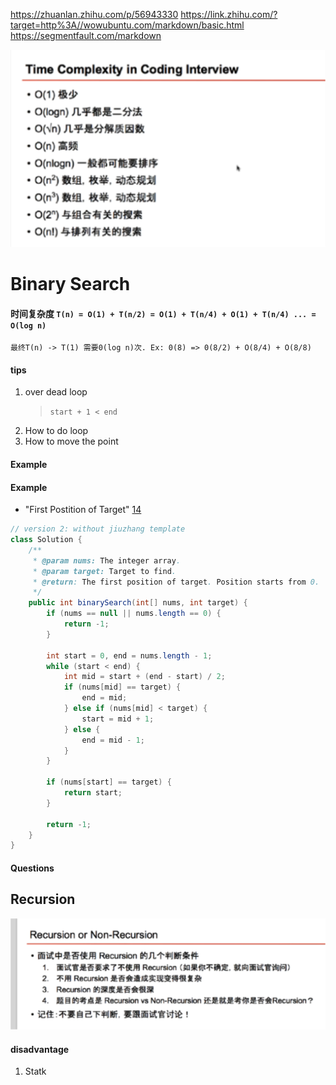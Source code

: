 https://zhuanlan.zhihu.com/p/56943330
https://link.zhihu.com/?target=http%3A//wowubuntu.com/markdown/basic.html
https://segmentfault.com/markdown


![Time Complexity InCoding Interview](./assets/TimeComplexityInCodingInterview.png)

# Binary Search
#### 时间复杂度  `T(n) = O(1) + T(n/2) = O(1) + T(n/4) + O(1) + T(n/4) ... = O(log n) ` 
`最终T(n) -> T(1) 需要0(log n)次. Ex: 0(8) => 0(8/2) + O(8/4) + O(8/8)`

#### tips
1. over dead loop
   > `start + 1 < end`
2. How to do loop 
3. How to move the point


#### Example


#### Example
- "First Postition of Target" [14]
```java
// version 2: without jiuzhang template
class Solution {
    /**
     * @param nums: The integer array.
     * @param target: Target to find.
     * @return: The first position of target. Position starts from 0.
     */
    public int binarySearch(int[] nums, int target) {
        if (nums == null || nums.length == 0) {
            return -1;
        }
        
        int start = 0, end = nums.length - 1;
        while (start < end) {
            int mid = start + (end - start) / 2;
            if (nums[mid] == target) {
                end = mid;
            } else if (nums[mid] < target) {
                start = mid + 1;
            } else {
                end = mid - 1;
            }
        }
        
        if (nums[start] == target) {
            return start;
        }
        
        return -1;
    }
}
```

#### Questions
[14]: https://www.lintcode.com/problem/first-position-of-target/description/ "First Postition of Target"

## Recursion
![Recursion or Non-Recursion](./assets/isRecursion.png)
#### disadvantage
1. Statk

